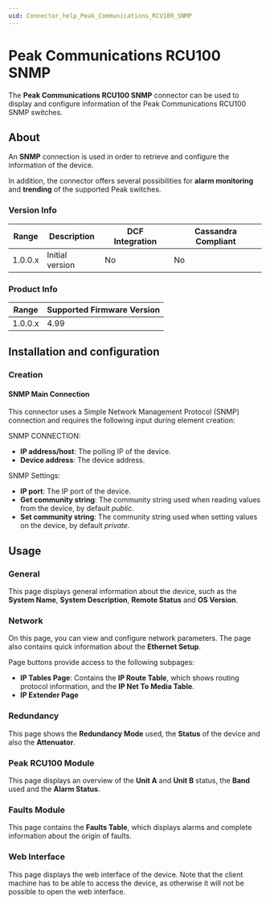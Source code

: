 ```yaml
---
uid: Connector_help_Peak_Communications_RCU100_SNMP
---
```


# Peak Communications RCU100 SNMP

The **Peak Communications RCU100 SNMP** connector can be used to display and configure information of the Peak Communications RCU100 SNMP switches.

## About

An **SNMP** connection is used in order to retrieve and configure the information of the device.

In addition, the connector offers several possibilities for **alarm monitoring** and **trending** of the supported Peak switches.

### Version Info

| **Range** | **Description** | **DCF Integration** | **Cassandra Compliant** |
|------------------|-----------------|---------------------|-------------------------|
| 1.0.0.x          | Initial version | No                  | No                      |

### Product Info

| Range | Supported Firmware Version |
|------------------|-----------------------------|
| 1.0.0.x          | 4.99                        |

## Installation and configuration

### Creation

#### SNMP Main Connection

This connector uses a Simple Network Management Protocol (SNMP) connection and requires the following input during element creation:

SNMP CONNECTION:

- **IP address/host**: The polling IP of the device.
- **Device address**: The device address.

SNMP Settings:

- **IP port**: The IP port of the device.
- **Get community string**: The community string used when reading values from the device, by default *public*.
- **Set community string**: The community string used when setting values on the device, by default *private*.

## Usage

### General

This page displays general information about the device, such as the **System Name**, **System Description**, **Remote Status** and **OS Version**.

### Network

On this page, you can view and configure network parameters. The page also contains quick information about the **Ethernet Setup**.

Page buttons provide access to the following subpages:

- **IP Tables Page**: Contains the **IP Route Table**, which shows routing protocol information, and the **IP Net To Media Table**.
- **IP Extender Page**

### Redundancy

This page shows the **Redundancy Mode** used, the **Status** of the device and also the **Attenuator**.

### Peak RCU100 Module

This page displays an overview of the **Unit A** and **Unit B** status, the **Band** used and the **Alarm Status**.

### Faults Module

This page contains the **Faults Table**, which displays alarms and complete information about the origin of faults.

### Web Interface

This page displays the web interface of the device. Note that the client machine has to be able to access the device, as otherwise it will not be possible to open the web interface.

